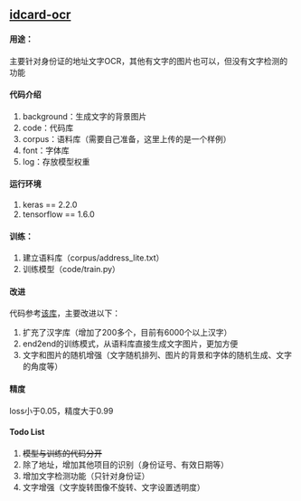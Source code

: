 ## [idcard-ocr](https://github.com/EliasCai/idcard-ocr )
#### 用途：
主要针对身份证的地址文字OCR，其他有文字的图片也可以，但没有文字检测的功能

#### 代码介绍
1. background：生成文字的背景图片
2. code：代码库
3. corpus：语料库（需要自己准备，这里上传的是一个样例）
4. font：字体库 
5. log：存放模型权重

#### 运行环境
1. keras == 2.2.0
2. tensorflow == 1.6.0

#### 训练：
1. 建立语料库（corpus/address_lite.txt）
2. 训练模型（code/train.py）

#### 改进
代码参考[该库](https://github.com/YCG09/chinese_ocr )，主要改进以下：
1. 扩充了汉字库（增加了200多个，目前有6000个以上汉字）
2. end2end的训练模式，从语料库直接生成文字图片，更加方便
3. 文字和图片的随机增强（文字随机排列、图片的背景和字体的随机生成、文字的角度等）

#### 精度
loss小于0.05，精度大于0.99

#### Todo List
1. ~~模型与训练的代码分开~~
2. 除了地址，增加其他项目的识别（身份证号、有效日期等）
3. 增加文字检测功能（只针对身份证）
4. 文字增强（文字旋转图像不旋转、文字设置透明度）
